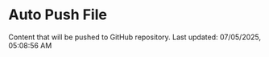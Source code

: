 # Auto Push File

Content that will be pushed to GitHub repository.
Last updated: 07/05/2025, 05:08:56 AM